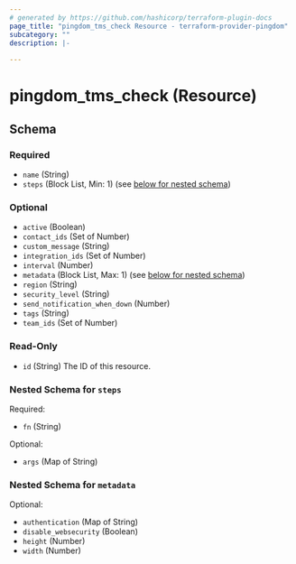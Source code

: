 ```yaml
---
# generated by https://github.com/hashicorp/terraform-plugin-docs
page_title: "pingdom_tms_check Resource - terraform-provider-pingdom"
subcategory: ""
description: |-
  
---
```


# pingdom_tms_check (Resource)





<!-- schema generated by tfplugindocs -->
## Schema

### Required

- `name` (String)
- `steps` (Block List, Min: 1) (see [below for nested schema](#nestedblock--steps))

### Optional

- `active` (Boolean)
- `contact_ids` (Set of Number)
- `custom_message` (String)
- `integration_ids` (Set of Number)
- `interval` (Number)
- `metadata` (Block List, Max: 1) (see [below for nested schema](#nestedblock--metadata))
- `region` (String)
- `security_level` (String)
- `send_notification_when_down` (Number)
- `tags` (String)
- `team_ids` (Set of Number)

### Read-Only

- `id` (String) The ID of this resource.

<a id="nestedblock--steps"></a>
### Nested Schema for `steps`

Required:

- `fn` (String)

Optional:

- `args` (Map of String)


<a id="nestedblock--metadata"></a>
### Nested Schema for `metadata`

Optional:

- `authentication` (Map of String)
- `disable_websecurity` (Boolean)
- `height` (Number)
- `width` (Number)


